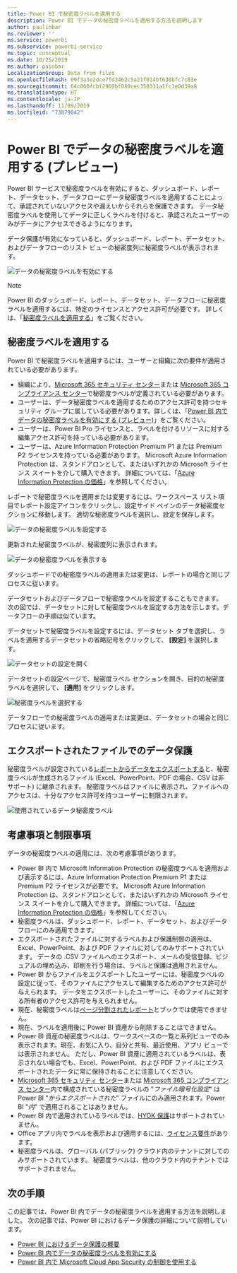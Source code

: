```yaml
---
title: Power BI で秘密度ラベルを適用する
description: Power BI でデータの秘密度ラベルを適用する方法を説明します
author: paulinbar
ms.reviewer: ''
ms.service: powerbi
ms.subservice: powerbi-service
ms.topic: conceptual
ms.date: 10/25/2019
ms.author: painbar
LocalizationGroup: Data from files
ms.openlocfilehash: 09f3a3e2dce7fd3462c5a21f014bf630bfc7c83e
ms.sourcegitcommit: 64c860fcbf2969bf089cec358331a1fc1e0d39a8
ms.translationtype: HT
ms.contentlocale: ja-JP
ms.lasthandoff: 11/09/2019
ms.locfileid: "73879042"
---
```

# <a name="apply-data-sensitivity-labels-in-power-bi-preview"></a>Power BI でデータの秘密度ラベルを適用する (プレビュー)

Power BI サービスで秘密度ラベルを有効にすると、ダッシュボード、レポート、データセット、データフローにデータ秘密度ラベルを適用することによって、承認されていないアクセスや漏えいからそれらを保護できます。 データ秘密度ラベルを使用してデータに正しくラベルを付けると、承認されたユーザーのみがデータにアクセスできるようになります。

データ保護が有効になっていると、ダッシュボード、レポート、データセット、およびデータフローのリスト ビューの秘密度列に秘密度ラベルが表示されます。

![データの秘密度ラベルを有効にする](media/service-security-apply-data-sensitivity-labels/apply-data-sensitivity-labels-01.png)

> [!NOTE]
> Power BI のダッシュボード、レポート、データセット、データフローに秘密度ラベルを適用するには、特定のライセンスとアクセス許可が必要です。 詳しくは、「[秘密度ラベルを適用する](#applying-sensitivity-labels)」をご覧ください。

## <a name="applying-sensitivity-labels"></a>秘密度ラベルを適用する

Power BI で秘密度ラベルを適用するには、ユーザーと組織に次の要件が適用されている必要があります。

* 組織により、[Microsoft 365 セキュリティ センター](https://security.microsoft.com/)または [Microsoft 365 コンプライアンス センター](https://compliance.microsoft.com/)で秘密度ラベルが定義されている必要があります。
* ユーザーは、データ秘密度ラベルを適用するためのアクセス許可を持つセキュリティ グループに属している必要があります。詳しくは、「[Power BI 内でデータの秘密度ラベルを有効にする (プレビュー)](../admin/service-security-enable-data-sensitivity-labels.md#enable-data-sensitivity-labels)」をご覧ください。
* ユーザーは、Power BI Pro ライセンスと、ラベルを付けるリソースに対する編集アクセス許可を持っている必要があります。 
* ユーザーは、Azure Information Protection Premium P1 または Premium P2 ライセンスを持っている必要があります。 Microsoft Azure Information Protection は、スタンドアロンとして、またはいずれかの Microsoft ライセンス スイートを介して購入できます。 詳細については、「[Azure Information Protection の価格](https://azure.microsoft.com/pricing/details/information-protection/)」を参照してください。

レポートで秘密度ラベルを適用または変更するには、ワークスペース リスト項目でレポート設定アイコンをクリックし、設定サイド ペインのデータ秘密度セクションに移動します。 適切な秘密度ラベルを選択し、設定を保存します。

![データの秘密度ラベルを設定する](media/service-security-apply-data-sensitivity-labels/apply-data-sensitivity-labels-02.png)

更新された秘密度ラベルが、秘密度列に表示されます。 

![データの秘密度ラベルを表示する](media/service-security-apply-data-sensitivity-labels/apply-data-sensitivity-labels-03.png)

ダッシュボードでの秘密度ラベルの適用または変更は、レポートの場合と同じプロセスに従います。 

データセットおよびデータフローで秘密度ラベルを設定することもできます。 次の図では、データセットに対して秘密度ラベルを設定する方法を示します。データフローの手順は似ています。

データセットで秘密度ラベルを設定するには、データセット タブを選択し、ラベルを適用するデータセットの省略記号をクリックして、 **[設定]** を選択します。

![データセットの設定を開く](media/service-security-apply-data-sensitivity-labels/apply-data-sensitivity-labels-05.png)

データセットの設定ページで、秘密度ラベル セクションを開き、目的の秘密度ラベルを選択して、 **[適用]** をクリックします。

![秘密度ラベルを選択する](media/service-security-apply-data-sensitivity-labels/apply-data-sensitivity-labels-06.png)

データフローでの秘密度ラベルの適用または変更は、データセットの場合と同じプロセスに従います。

## <a name="data-protection-in-exported-files"></a>エクスポートされたファイルでのデータ保護

秘密度ラベルが設定されている[レポートからデータをエクスポートする](https://docs.microsoft.com/power-bi/consumer/end-user-export)と、秘密度ラベルが生成されるファイル (Excel、PowerPoint、PDF の場合、CSV は非サポート) に継承されます。 秘密度ラベルはファイルに表示され、ファイルへのアクセスは、十分なアクセス許可を持つユーザーに制限されます。

![使用されているデータ秘密度ラベル](media/service-security-apply-data-sensitivity-labels/apply-data-sensitivity-labels-04b.png)

## <a name="considerations-and-limitations"></a>考慮事項と制限事項

データの秘密度ラベルの適用には、次の考慮事項があります。

* Power BI 内で Microsoft Information Protection の秘密度ラベルを適用および表示するには、Azure Information Protection Premium P1 または Premium P2 ライセンスが必要です。 Microsoft Azure Information Protection は、スタンドアロンとして、またはいずれかの Microsoft ライセンス スイートを介して購入できます。 詳細については、「[Azure Information Protection の価格](https://azure.microsoft.com/pricing/details/information-protection/)」を参照してください。
* 秘密度ラベルは、ダッシュボード、レポート、データセット、およびデータフローにのみ適用できます。
* エクスポートされたファイルに対するラベルおよび保護制御の適用は、Excel、PowerPoint、および PDF ファイルに対してのみサポートされています。 データの .CSV ファイルへのエクスポート、メールの受信登録、ビジュアルの埋め込み、印刷を行う場合は、ラベルと保護は適用されません。
* Power BI からファイルをエクスポートしたユーザーには、秘密度ラベルの設定に従って、そのファイルにアクセスして編集するためのアクセス許可が与えられます。 データをエクスポートしたユーザーに、そのファイルに対する所有者のアクセス許可を与えられません。 
* 現在、秘密度ラベルは[ページ分割されたレポート]( https://docs.microsoft.com/power-bi/paginated-reports-report-builder-power-bi)とブックでは使用できません。 
* 現在、ラベルを適用後に Power BI 資産から削除することはできません。
* Power BI 資産の秘密度ラベルは、ワークスペースの一覧と系列ビューでのみ表示されます。現在、お気に入り、自分と共有、最近使用、アプリ ビューでは表示されません。 ただし、Power BI 資産に適用されているラベルは、表示されない場合でも、Excel、PowerPoint、および PDF ファイルにエクスポートされたデータに常に保持されることに注意してください。
* [Microsoft 365 セキュリティ センター](https://security.microsoft.com/)または [Microsoft 365 コンプライアンス センター](https://compliance.microsoft.com/)内で構成されている秘密度ラベルの "*ファイル暗号化設定*" は Power BI "*からエクスポートされた*" ファイルにのみ適用されます。Power BI "*内*" で適用されることはありません。
* Power BI 内で適用されているラベルでは、[HYOK 保護](https://docs.microsoft.com/azure/information-protection/configure-adrms-restrictions)はサポートされていません。
* Office アプリ内でラベルを表示および適用するには、[ライセンス要件](https://docs.microsoft.com/microsoft-365/compliance/sensitivity-labels-office-apps#subscription-and-licensing-requirements-for-sensitivity-labels)があります。
* 秘密度ラベルは、グローバル (パブリック) クラウド内のテナントに対してのみサポートされています。 秘密度ラベルは、他のクラウド内のテナントではサポートされません。

## <a name="next-steps"></a>次の手順

この記事では、Power BI 内でデータの秘密度ラベルを適用する方法を説明しました。 次の記事では、Power BI におけるデータ保護の詳細について説明しています。 

* [Power BI におけるデータ保護の概要](../admin/service-security-data-protection-overview.md)
* [Power BI 内でデータの秘密度ラベルを有効にする](../admin/service-security-enable-data-sensitivity-labels.md)
* [Power BI 内で Microsoft Cloud App Security の制御を使用する](../admin/service-security-using-microsoft-cloud-app-security-controls.md)